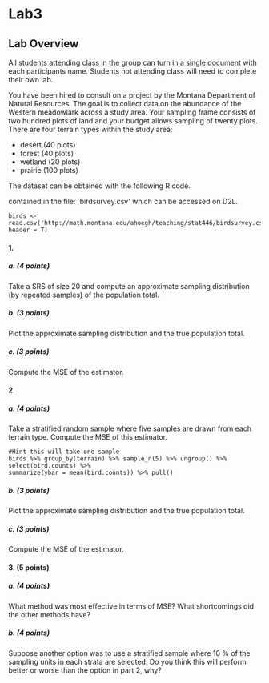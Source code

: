 # Lab3


## Lab Overview
All students attending class in the group can turn in a single document with each participants name. Students not attending class will need to complete their own lab.

You have been hired to consult on a project by the Montana Department of Natural Resources. The goal is to collect data on the abundance of the Western meadowlark across a study area. Your sampling frame consists of two hundred plots of land and your budget allows sampling of twenty plots. There are four terrain types within the study area:

- desert (40 plots)
- forest (40 plots)
- wetland (20 plots)
- prairie (100 plots)

The dataset can be obtained with the following R code.

contained in the file:  `birdsurvey.csv' which can be accessed on D2L.

```
birds <- read.csv('http://math.montana.edu/ahoegh/teaching/stat446/birdsurvey.csv', header = T)
```

#### 1. 

##### a. (4 points)
Take a SRS of size 20 and compute an approximate sampling distribution (by repeated samples) of the population total.

##### b. (3 points)
Plot the approximate sampling distribution and the true population total.

##### c. (3 points)
Compute the MSE of the estimator.

#### 2. 

##### a. (4 points)
Take a stratified random sample where five samples are drawn from each terrain type. Compute the MSE of this estimator.
```
#Hint this will take one sample
birds %>% group_by(terrain) %>% sample_n(5) %>% ungroup() %>% select(bird.counts) %>% 
summarize(ybar = mean(bird.counts)) %>% pull()
```

##### b. (3 points)
Plot the approximate sampling distribution and the true population total.

##### c. (3 points)
Compute the MSE of the estimator.

#### 3.  (5 points)

##### a. (4 points)

 What method was most effective in terms of MSE? What shortcomings did the other methods have? 
 
##### b. (4 points)
Suppose another option was to use a stratified sample where 10 % of the sampling units in each strata are selected. Do you think this will perform better or worse than the option in part 2, why?
